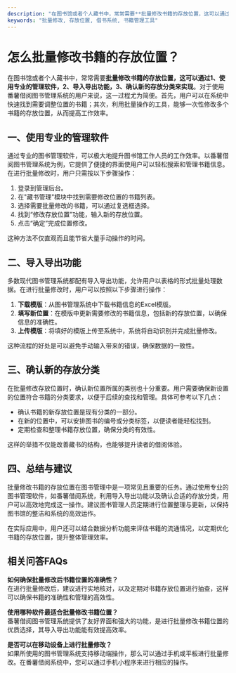 ```yaml
---
description: "在图书馆或者个人藏书中，常常需要**批量修改书籍的存放位置，这可以通过1、使用专业的管理软件，2、导入导出功能，3、确认新的存放分类来实现**。对于使用番薯借阅图书管理系统的用户来说，这一过程尤为简便。首先，用户可以在系统中快速找到需要调整位置的书籍；其次，利用批量操作的工具，能够一次性修改多个书籍的存放位置，从而提高工作效率。"
keywords: "批量修改, 存放位置, 借书系统, 书籍管理工具"
---
```

# 怎么批量修改书籍的存放位置？

在图书馆或者个人藏书中，常常需要**批量修改书籍的存放位置，这可以通过1、使用专业的管理软件，2、导入导出功能，3、确认新的存放分类来实现**。对于使用番薯借阅图书管理系统的用户来说，这一过程尤为简便。首先，用户可以在系统中快速找到需要调整位置的书籍；其次，利用批量操作的工具，能够一次性修改多个书籍的存放位置，从而提高工作效率。

## 一、使用专业的管理软件

通过专业的图书管理软件，可以极大地提升图书馆工作人员的工作效率。以番薯借阅图书管理系统为例，它提供了便捷的界面使用户可以轻松搜索和管理书籍信息。在进行批量修改时，用户只需按以下步骤操作：

1. 登录到管理后台。
2. 在"藏书管理"模块中找到需要修改位置的书籍列表。
3. 选择需要批量修改的书籍，可以通过复选框选择。
4. 找到“修改存放位置”功能，输入新的存放位置。
5. 点击“确定”完成位置修改。

这种方法不仅直观而且能节省大量手动操作的时间。

## 二、导入导出功能

多数现代图书管理系统都配有导入导出功能，允许用户以表格的形式批量处理数据。在进行批量修改时，用户可以按照以下步骤进行操作：

1. **下载模版**：从图书管理系统中下载书籍信息的Excel模版。
2. **填写新位置**：在模版中更新需要修改的书籍信息，包括新的存放位置，以确保信息的准确性。
3. **上传模版**：将填好的模版上传至系统中，系统将自动识别并完成批量修改。

这种流程的好处是可以避免手动输入带来的错误，确保数据的一致性。

## 三、确认新的存放分类

在批量修改存放位置时，确认新位置所属的类别也十分重要。用户需要确保新设置的位置符合书籍的分类要求，以便于后续的查找和管理。具体可参考以下几点：

- 确认书籍的新存放位置是现有分类的一部分。
- 在新的位置中，可以安排图书的编号或分类标签，以便读者能轻松找到。
- 定期检查和整理书籍存放位置，确保分类的有效性。

这样的举措不仅能改善藏书的结构，也能够提升读者的借阅体验。

## 四、总结与建议

批量修改书籍的存放位置在图书管理中是一项常见且重要的任务。通过使用专业的图书管理软件，如番薯借阅系统，利用导入导出功能以及确认合适的存放分类，用户可以高效地完成这一操作。建议图书管理人员定期进行位置整理与更新，以保持图书馆的整洁和系统的高效运作。

在实际应用中，用户还可以结合数据分析功能来评估书籍的流通情况，以定期优化书籍的存放位置，提升整体管理效率。

## 相关问答FAQs

**如何确保批量修改后书籍位置的准确性？**  
在进行批量修改后，建议进行实地核对，以及定期对书籍存放位置进行抽查，这样可以确保书籍的准确性和管理的高效性。

**使用哪种软件最适合批量修改书籍位置？**  
番薯借阅图书管理系统提供了友好界面和强大的功能，是进行批量修改书籍位置的优质选择，其导入导出功能能有效提高效率。

**是否可以在移动设备上进行批量修改？**  
如果所使用的图书管理系统支持移动端操作，那么可以通过手机或平板进行批量修改。在番薯借阅系统中，您可以通过手机小程序来进行相应的操作。
